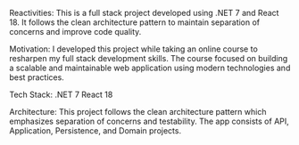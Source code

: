 Reactivities:
This is a full stack project developed using .NET 7 and React 18. It follows the clean architecture pattern to maintain separation of concerns and improve code quality.

Motivation:
I developed this project while taking an online course to resharpen my full stack development skills. The course focused on building a scalable and maintainable web application using modern technologies and best practices.

Tech Stack:
.NET 7
React 18

Architecture:
This project follows the clean architecture pattern which emphasizes separation of concerns and testability. The app consists of API, Application, Persistence, and Domain projects.

